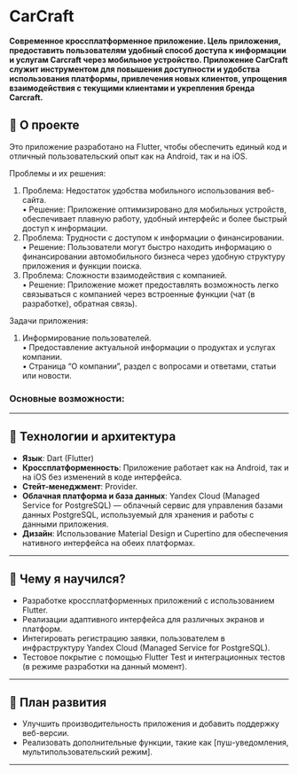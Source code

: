 <!DOCTYPE html>
<html lang="en">
<head>
    <meta charset="UTF-8">
    <meta name="viewport" content="width=device-width, initial-scale=1.0">
<!--     <title>Markdown внутри HTML</title> -->



# CarCraft
**Современное кроссплатформенное приложение. Цель приложения, предоставить пользователям удобный способ доступа к информации и услугам Carcraft через мобильное устройство. Приложение CarCraft служит инструментом для повышения доступности и удобства использования платформы, привлечения новых клиентов, упрощения взаимодействия с текущими клиентами и укрепления бренда Carcraft.**

## 📱 О проекте
Это приложение разработано на Flutter, чтобы обеспечить единый код и отличный пользовательский опыт как на Android, так и на iOS. 

Проблемы и их решения:
1.  Проблема: Недостаток удобства мобильного использования веб-сайта.<br>
    •   Решение: Приложение оптимизировано для мобильных устройств, обеспечивает плавную работу, удобный интерфейс и более быстрый доступ к информации.
2.  Проблема: Трудности с доступом к информации о финансировании.<br>
    •   Решение: Пользователи могут быстро находить информацию о финансировании автомобильного бизнеса через удобную структуру приложения и функции поиска.
3.  Проблема: Сложности взаимодействия с компанией.<br>
    •   Решение: Приложение может предоставлять возможность легко связываться с компанией через встроенные функции (чат (в разработке), обратная связь).       

Задачи приложения:
1.  Информирование пользователей.<br>
    •   Предоставление актуальной информации о продуктах и услугах компании.<br>
    •   Страница “О компании”, раздел с вопросами и ответами, статьи или новости.




### Основные возможности:
<!-- - **[Функция 1]**: Краткое описание (например, "Кроссплатформенный интерфейс для управления списками задач"). -->
<!-- - **[Функция 2]**: Краткое описание (например, "Реализация локального хранения данных с SQLite"). -->
<!-- - **[Функция 3]**: Краткое описание (например, "Интеграция с REST API для синхронизации данных"). -->

---

## 🚀 Технологии и архитектура
- **Язык**: Dart (Flutter)
- **Кроссплатформенность**: Приложение работает как на Android, так и на iOS без изменений в коде интерфейса.
- **Стейт-менеджмент**: Provider.
- **Облачная платформа и база данных**: Yandex Cloud (Managed Service for PostgreSQL) — облачный сервис для управления базами данных PostgreSQL, используемый для хранения и работы с данными приложения.
- **Дизайн**: Использование Material Design и Cupertino для обеспечения нативного интерфейса на обеих платформах.
<!-- - **Интеграции**: [например, REST API, Firebase, Google Maps]. -->


---

## 🌟 Чему я научился?
- Разработке кроссплатформенных приложений с использованием Flutter.
- Реализации адаптивного интерфейса для различных экранов и платформ.
- Интегировать регистрацию заявки, пользователем в инфраструктуру Yandex Cloud (Managed Service for PostgreSQL).
- Тестовое покрытие с помощью Flutter Test и интеграционных тестов (в режиме разработки на данный момент).
<!-- - Интеграции сторонних сервисов, таких как [например, Firebase, Stripe, REST API]. -->
<!-- - Настройке CI/CD процессов для автоматизации сборок. -->

---

## 🎯 План развития
- Улучшить производительность приложения и добавить поддержку веб-версии.
- Реализовать дополнительные функции, такие как [пуш-уведомления, мультипользовательский режим].




---


</head>
<body>
    


</body>
</html>


